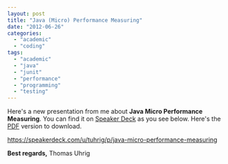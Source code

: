 ```yaml
---
layout: post
title: "Java (Micro) Performance Measuring"
date: "2012-06-26"
categories: 
  - "academic"
  - "coding"
tags: 
  - "academic"
  - "java"
  - "junit"
  - "performance"
  - "programming"
  - "testing"
---
```


Here's a new presentation from me about **Java Micro Performance Measuring**. You can find it on [Speaker Deck](https://speakerdeck.com/u/tuhrig/p/java-micro-performance-measuring) as you see below. Here's the [PDF](http://tuhrig.de/wp-content/uploads/Java-Performance-Measuring.pdf) version to download.

https://speakerdeck.com/u/tuhrig/p/java-micro-performance-measuring

**Best regards,** Thomas Uhrig
